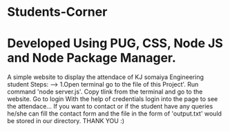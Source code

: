 # Students-Corner
# Developed Using PUG, CSS, Node JS and Node Package Manager.
A simple website to display the attendace of KJ somaiya Engineering student
Steps: -->
 1.Open terminal go to the file of this Project'.
 Run command 'node server.js'.
Copy tlink from the terminal and go to the website.
 Go to login
 With the help of credentials login into the page to see the attendace... 
 If you want to contact or if the student have any queries he/she can fill the contact form and the file in the form of 'output.txt' would be stored in our directory.
THANK YOU :)
